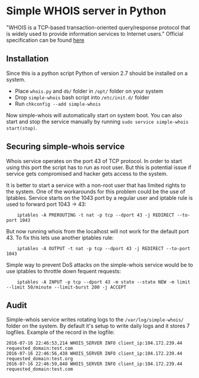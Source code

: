 # Simple WHOIS server in Python

"WHOIS is a TCP-based transaction-oriented query/response protocol that is widely used to provide information services to Internet users."
Official specification can be found [here](https://tools.ietf.org/html/rfc3912)

Installation
-----
Since this is a python script Python of version 2.7 should be installed on a system.
* Place `whois.py` and `db/` folder in `/opt/` folder on your system
* Drop `simple-whois` bash script into `/etc/init.d/` folder 
* Run `chkconfig --add simple-whois`

Now simple-whois will automatically start on system boot. You can also start and stop the service manually by running `sudo service simple-whois start(stop)`.

Securing simple-whois service
-----
Whois service operates on the port 43 of TCP protocol. In order to start using this port the script has to run as root user. But this is potential issue if service gets compromised and hacker gets access to the system.

It is better to start a service with a non-root user that has limited rights to the system. One of the workarounds for this problem could be the use of Iptables.
Service starts on the 1043 port by a regular user and iptable rule is used to forward port 1043 -> 43:
``` 
    iptables -A PREROUTING -t nat -p tcp --dport 43 -j REDIRECT --to-port 1043
```

But now running whois from the localhost will not work for the default port 43. To fix this lets use another iptables rule:
```
    iptables -A OUTPUT -t nat -p tcp --dport 43 -j REDIRECT --to-port 1043
```

Simple way to prevent DoS attacks on the simple-whois service would be to use iptables to throttle down fequent requests:
```
    iptables -A INPUT -p tcp --dport 43 -m state --state NEW -m limit --limit 50/minute --limit-burst 200 -j ACCEPT
```

Audit
-----
Simple-whois service writes rotating logs to the `/var/log/simple-whois/` folder on the system. By default it's setup to write daily logs and it stores 7 logfiles. Example of the record in the logfile:
```
2016-07-16 22:46:53,214 WHOIS_SERVER INFO client_ip:104.172.239.44 requested_domain:test.com
2016-07-16 22:46:56,438 WHOIS_SERVER INFO client_ip:104.172.239.44 requested_domain:test.org
2016-07-16 22:46:59,848 WHOIS_SERVER INFO client_ip:104.172.239.44 requested_domain:test.com
```
